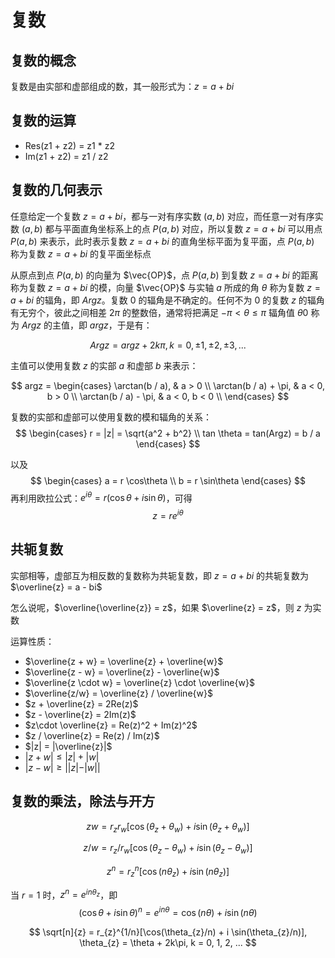 # 复数

## 复数的概念

复数是由实部和虚部组成的数，其一般形式为：$z = a + bi$

## 复数的运算

- Res(z1 + z2) = z1 * z2
- Im(z1 + z2) = z1 / z2

## 复数的几何表示

任意给定一个复数 $z = a + bi$，都与一对有序实数 $(a, b)$ 对应，而任意一对有序实数 $(a, b)$ 都与平面直角坐标系上的点 $P(a, b)$ 对应，所以复数 $z = a + bi$ 可以用点 $P(a, b)$ 来表示，此时表示复数 $z = a + bi$ 的直角坐标平面为复平面，点 $P(a, b)$ 称为复数 $z = a + bi$ 的复平面坐标点

从原点到点 $P(a, b)$ 的向量为 $\vec{OP}$，点 $P(a, b)$ 到复数 $z = a + bi$ 的距离称为复数 $z = a + bi$ 的模，向量 $\vec{OP}$ 与实轴 $a$ 所成的角 $\theta$ 称为复数 $z = a + bi$ 的辐角，即 $Argz$。复数 0 的辐角是不确定的。任何不为 0 的复数 $z$ 的辐角有无穷个，彼此之间相差 $2\pi$ 的整数倍，通常将把满足 $- \pi < \theta \leq \pi$ 辐角值 $\theta{0}$ 称为 $Argz$ 的主值，即 $argz$，于是有：

$$
Argz = argz + 2k\pi, k = 0, \pm1, \pm2, \pm3,...
$$

主值可以使用复数 $z$ 的实部 $a$ 和虚部 $b$ 来表示：

$$
argz = \begin{cases}
\arctan(b / a), & a > 0 \\
\arctan(b / a) + \pi, & a < 0, b > 0 \\
\arctan(b / a) - \pi, & a < 0, b < 0 \\
\end{cases}
$$

复数的实部和虚部可以使用复数的模和辐角的关系：
$$
\begin{cases}
r = |z| = \sqrt{a^2 + b^2} \\
tan \theta = tan(Argz) = b / a
\end{cases}
$$

以及
$$
\begin{cases}
a = r \cos\theta \\
b = r \sin\theta
\end{cases}
$$
再利用欧拉公式：$e^{i\theta} = r(\cos \theta + i \sin \theta)$，可得
$$
z = re^{i\theta}
$$

## 共轭复数

实部相等，虚部互为相反数的复数称为共轭复数，即 $z = a + bi$ 的共轭复数为 $\overline{z} = a - bi$

怎么说呢，$\overline{\overline{z}} = z$，如果 $\overline{z} = z$，则 $z$ 为实数

运算性质：

- $\overline{z + w} = \overline{z} + \overline{w}$
- $\overline{z - w} = \overline{z} - \overline{w}$
- $\overline{z \cdot w} = \overline{z} \cdot \overline{w}$
- $\overline{z/w} = \overline{z} / \overline{w}$
- $z + \overline{z} = 2Re(z)$
- $z - \overline{z} = 2Im(z)$
- $z\cdot \overline{z} = Re(z)^2 + Im(z)^2$
- $z / \overline{z} = Re(z) / Im(z)$
- $|z| = |\overline{z}|$
- $|z + w| \leq |z| + |w|$
- $|z - w| \geq ||z| - |w||$

## 复数的乘法，除法与开方

$$
zw = r_{z}r_{w}[\cos(\theta_{z} + \theta_{w}) + i \sin(\theta_{z} + \theta_{w})]
$$

$$
z/w = r_{z}/r_{w}[\cos(\theta_{z} - \theta_{w}) + i \sin(\theta_{z} - \theta_{w})]
$$

$$
z^n = r_{z}^n[\cos(n\theta_{z}) + i \sin(n\theta_{z})]
$$

当 $r = 1$ 时，$z^n = e^{in\theta_{z}}$，即
$$
(\cos\theta + i \sin\theta)^n = e^{in\theta} = \cos(n\theta) + i \sin(n\theta)
$$

$$
\sqrt[n]{z} = r_{z}^{1/n}[\cos(\theta_{z}/n) + i \sin(\theta_{z}/n)], \theta_{z} = \theta + 2k\pi, k = 0, 1, 2, ...
$$
